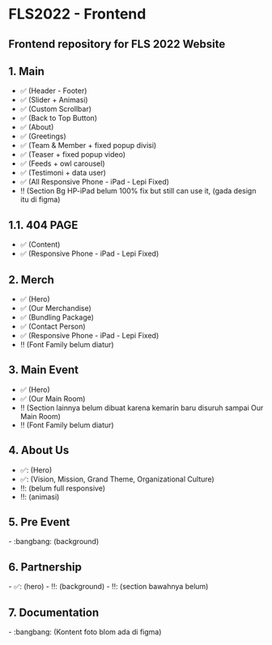 # FLS2022 - Frontend

<h2>Frontend repository for FLS 2022 Website</h2>

<h2> 1. Main </h2>

- :white_check_mark: (Header - Footer)
- :white_check_mark: (Slider + Animasi)
- :white_check_mark: (Custom Scrollbar)
- :white_check_mark: (Back to Top Button)
- :white_check_mark: (About)
- :white_check_mark: (Greetings)
- :white_check_mark: (Team & Member + fixed popup divisi)
- :white_check_mark: (Teaser + fixed popup video)
- :white_check_mark: (Feeds + owl carousel)
- :white_check_mark: (Testimoni + data user)
- :white_check_mark: (All Responsive Phone - iPad - Lepi Fixed)
- :bangbang: (Section Bg HP-iPad belum 100% fix but still can use it, (gada design itu di figma)

<h2> 1.1. 404 PAGE </h2>

- :white_check_mark: (Content)
- :white_check_mark: (Responsive Phone - iPad - Lepi Fixed)

<h2> 2. Merch </h2>

- :white_check_mark: (Hero)
- :white_check_mark: (Our Merchandise)
- :white_check_mark: (Bundling Package)
- :white_check_mark: (Contact Person)
- :white_check_mark: (Responsive Phone - iPad - Lepi Fixed)
- :bangbang: (Font Family belum diatur)

<h2> 3. Main Event </h2>

- :white_check_mark: (Hero)
- :white_check_mark: (Our Main Room)
- :bangbang: (Section lainnya belum dibuat karena kemarin baru disuruh sampai Our Main Room)
- :bangbang: (Font Family belum diatur)

<h2> 4. About Us </h2>

- ✅: (Hero)
- ✅: (Vision, Mission, Grand Theme, Organizational Culture)
- ‼️: (belum full responsive)
- ‼️: (animasi)

<h2> 5. Pre Event </h2>
- :bangbang: (background)

<h2> 6. Partnership </h2>
- ✅: (hero)
- ‼️: (background)
- ‼️: (section bawahnya belum)

<h2> 7. Documentation </h2>
- :bangbang: (Kontent foto blom ada di figma)

